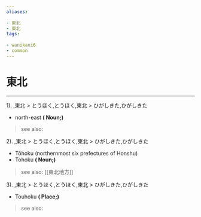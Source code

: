 ```yaml
---
aliases:
    
- 東北
- 東北
tags:
    
- wanikani6
- common
---
```


# 東北
---
1).
,東北 > とうほく,とうほく,東北 > ひがしきた,ひがしきた

- north-east
**( Noun;)**
> see also: 
            
2).
,東北 > とうほく,とうほく,東北 > ひがしきた,ひがしきた

- Tōhoku (northernmost six prefectures of Honshu)
- Tohoku
**( Noun;)**
> see also:  [[東北地方]]
            
3).
,東北 > とうほく,とうほく,東北 > ひがしきた,ひがしきた

- Touhoku
**( Place;)**
> see also: 
            